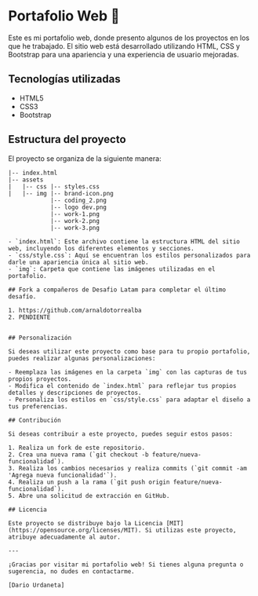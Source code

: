 # Portafolio Web 👋

Este es mi portafolio web, donde presento algunos de los proyectos en los que he trabajado. El sitio web está desarrollado utilizando HTML, CSS y Bootstrap para una apariencia y una experiencia de usuario mejoradas.

## Tecnologías utilizadas

- HTML5
- CSS3
- Bootstrap

## Estructura del proyecto

El proyecto se organiza de la siguiente manera:

```
|-- index.html
|-- assets
|   |-- css |-- styles.css
|   |-- img |-- brand-icon.png
            |-- coding_2.png
            |-- logo dev.png
            |-- work-1.png
            |-- work-2.png
            |-- work-3.png
            
- `index.html`: Este archivo contiene la estructura HTML del sitio web, incluyendo los diferentes elementos y secciones.
- `css/style.css`: Aquí se encuentran los estilos personalizados para darle una apariencia única al sitio web.
- `img`: Carpeta que contiene las imágenes utilizadas en el portafolio.

## Fork a compañeros de Desafio Latam para completar el último desafío.

1. https://github.com/arnaldotorrealba
2. PENDIENTE


## Personalización

Si deseas utilizar este proyecto como base para tu propio portafolio, puedes realizar algunas personalizaciones:

- Reemplaza las imágenes en la carpeta `img` con las capturas de tus propios proyectos.
- Modifica el contenido de `index.html` para reflejar tus propios detalles y descripciones de proyectos.
- Personaliza los estilos en `css/style.css` para adaptar el diseño a tus preferencias.

## Contribución

Si deseas contribuir a este proyecto, puedes seguir estos pasos:

1. Realiza un fork de este repositorio.
2. Crea una nueva rama (`git checkout -b feature/nueva-funcionalidad`).
3. Realiza los cambios necesarios y realiza commits (`git commit -am 'Agrega nueva funcionalidad'`).
4. Realiza un push a la rama (`git push origin feature/nueva-funcionalidad`).
5. Abre una solicitud de extracción en GitHub.

## Licencia

Este proyecto se distribuye bajo la Licencia [MIT](https://opensource.org/licenses/MIT). Si utilizas este proyecto, atribuye adecuadamente al autor.

---

¡Gracias por visitar mi portafolio web! Si tienes alguna pregunta o sugerencia, no dudes en contactarme.

[Dario Urdaneta]
